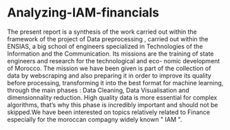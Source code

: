 # Analyzing-IAM-financials

The present report is a synthesis of the work carried out within the framework of
the project of Data preprocessing , carried out within the ENSIAS, a big school of
engineers specialized in Technologies of the Information and the Communication. Its
missions are the training of state engineers and research for the technological and eco-
nomic development of Morocco.
The mission we have been given is part of the collection of data by webscraping
and also preparing it in order to improve its quality before processing, transforming it
into the best format for machine learning, through the main phases : Data Cleaning,
Data Visualisation and dimensionnality reduction. High quality data is more essential
for complex algorithms, that’s why this phase is incredibly important and should not
be skipped.We have been interested on topics relatively related to Finance especially
for the moroccan compagny widely known " IAM ".
